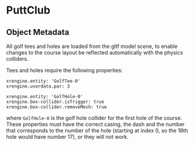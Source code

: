 # PuttClub


## Object Metadata

All golf tees and holes are loaded from the gltf model scene, to enable changes to the course layout be reflected automatically with the physics colliders.

Tees and holes require the following properties:

```
xrengine.entity: 'GolfTee-0'
xrengine.userdata.par: 3
```

```
xrengine.entity: 'GolfHole-0'
xrengine.box-collider.isTrigger: true
xrengine.box-collider.removeMesh: true
```


where `GolfHole-0` is the golf hole collider for the first hole of the course. These properties must have the correct casing, the dash and the number that corresponds to the number of the hole (starting at index 0, so the 18th hole would have number 17), or they will not work.